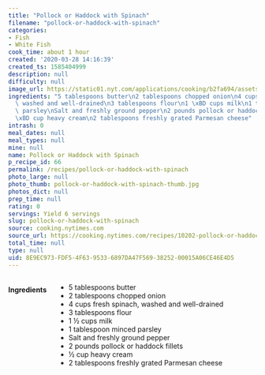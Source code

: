 ```yaml
---
title: "Pollock or Haddock with Spinach"
filename: "pollock-or-haddock-with-spinach"
categories:
- Fish
- White Fish
cook_time: about 1 hour
created: '2020-03-28 14:16:39'
created_ts: 1585404999
description: null
difficulty: null
image_url: https://static01.nyt.com/applications/cooking/b2fa694/assets/NYTCookingLogo.png
ingredients: "5 tablespoons butter\n2 tablespoons chopped onion\n4 cups fresh spinach,\
  \ washed and well-drained\n3 tablespoons flour\n1 \xBD cups milk\n1 tablespoon minced\
  \ parsley\nSalt and freshly ground pepper\n2 pounds pollock or haddock fillets\n\
  \xBD cup heavy cream\n2 tablespoons freshly grated Parmesan cheese"
intrash: 0
meal_dates: null
meal_types: null
mine: null
name: Pollock or Haddock with Spinach
p_recipe_id: 66
permalink: /recipes/pollock-or-haddock-with-spinach
photo_large: null
photo_thumb: pollock-or-haddock-with-spinach-thumb.jpg
photos_dict: null
prep_time: null
rating: 0
servings: Yield 6 servings
slug: pollock-or-haddock-with-spinach
source: cooking.nytimes.com
source_url: https://cooking.nytimes.com/recipes/10202-pollock-or-haddock-with-spinach?action=click&module=Global%20Search%20Recipe%20Card&pgType=search&rank=1
total_time: null
type: null
uid: 8E9EC973-FDF5-4F63-9533-6897DA47F569-38252-00015A06CE46E4D5
---
```

<div class="large-8 medium-7 columns" id="writeup">	</div><!-- #writeup -->
</div><!-- #row-one -->
<div class="row" id="row-two">	<div class="medium-4 small-5 columns" id="ingredients"><h4>Ingredients</h4><div class="box box-ingredients content"><ul>
<li>5 tablespoons butter</li>
<li>2 tablespoons chopped onion</li>
<li>4 cups fresh spinach, washed and well-drained</li>
<li>3 tablespoons flour</li>
<li>1 ½ cups milk</li>
<li>1 tablespoon minced parsley</li>
<li>Salt and freshly ground pepper</li>
<li>2 pounds pollock or haddock fillets</li>
<li>½ cup heavy cream</li>
<li>2 tablespoons freshly grated Parmesan cheese</li>
</ul>
</div>	</div>	<div class="medium-6 small-7 columns" id="directions">	</div>
